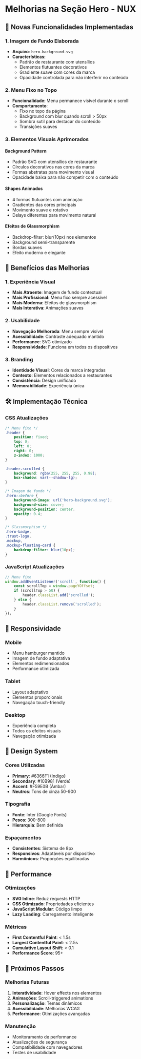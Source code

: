 # Melhorias na Seção Hero - NUX

## 🎨 Novas Funcionalidades Implementadas

### 1. **Imagem de Fundo Elaborada**
- **Arquivo**: `hero-background.svg`
- **Características**:
  - Padrão de restaurante com utensílios
  - Elementos flutuantes decorativos
  - Gradiente suave com cores da marca
  - Opacidade controlada para não interferir no conteúdo

### 2. **Menu Fixo no Topo**
- **Funcionalidade**: Menu permanece visível durante o scroll
- **Comportamento**:
  - Fixo no topo da página
  - Background com blur quando scroll > 50px
  - Sombra sutil para destacar do conteúdo
  - Transições suaves

### 3. **Elementos Visuais Aprimorados**

#### Background Pattern
- Padrão SVG com utensílios de restaurante
- Círculos decorativos nas cores da marca
- Formas abstratas para movimento visual
- Opacidade baixa para não competir com o conteúdo

#### Shapes Animados
- 4 formas flutuantes com animação
- Gradientes das cores principais
- Movimento suave e rotativo
- Delays diferentes para movimento natural

#### Efeitos de Glassmorphism
- Backdrop-filter: blur(10px) nos elementos
- Background semi-transparente
- Bordas suaves
- Efeito moderno e elegante

## 🎯 Benefícios das Melhorias

### 1. **Experiência Visual**
- **Mais Atraente**: Imagem de fundo contextual
- **Mais Profissional**: Menu fixo sempre acessível
- **Mais Moderna**: Efeitos de glassmorphism
- **Mais Interativa**: Animações suaves

### 2. **Usabilidade**
- **Navegação Melhorada**: Menu sempre visível
- **Acessibilidade**: Contraste adequado mantido
- **Performance**: SVG otimizado
- **Responsividade**: Funciona em todos os dispositivos

### 3. **Branding**
- **Identidade Visual**: Cores da marca integradas
- **Contexto**: Elementos relacionados a restaurantes
- **Consistência**: Design unificado
- **Memorabilidade**: Experiência única

## 🛠️ Implementação Técnica

### CSS Atualizações
```css
/* Menu fixo */
.header {
    position: fixed;
    top: 0;
    left: 0;
    right: 0;
    z-index: 1000;
}

.header.scrolled {
    background: rgba(255, 255, 255, 0.98);
    box-shadow: var(--shadow-lg);
}

/* Imagem de fundo */
.hero::before {
    background-image: url('hero-background.svg');
    background-size: cover;
    background-position: center;
    opacity: 0.4;
}

/* Glassmorphism */
.hero-badge,
.trust-logo,
.mockup,
.mockup-floating-card {
    backdrop-filter: blur(10px);
}
```

### JavaScript Atualizações
```javascript
// Menu fixo
window.addEventListener('scroll', function() {
    const scrollTop = window.pageYOffset;
    if (scrollTop > 50) {
        header.classList.add('scrolled');
    } else {
        header.classList.remove('scrolled');
    }
});
```

## 📱 Responsividade

### Mobile
- Menu hamburger mantido
- Imagem de fundo adaptativa
- Elementos redimensionados
- Performance otimizada

### Tablet
- Layout adaptativo
- Elementos proporcionais
- Navegação touch-friendly

### Desktop
- Experiência completa
- Todos os efeitos visuais
- Navegação otimizada

## 🎨 Design System

### Cores Utilizadas
- **Primary**: #6366F1 (Indigo)
- **Secondary**: #10B981 (Verde)
- **Accent**: #F59E0B (Âmbar)
- **Neutros**: Tons de cinza 50-900

### Tipografia
- **Fonte**: Inter (Google Fonts)
- **Pesos**: 300-800
- **Hierarquia**: Bem definida

### Espaçamentos
- **Consistentes**: Sistema de 8px
- **Responsivos**: Adaptáveis por dispositivo
- **Harmônicos**: Proporções equilibradas

## 🚀 Performance

### Otimizações
- **SVG Inline**: Reduz requests HTTP
- **CSS Otimizado**: Propriedades eficientes
- **JavaScript Modular**: Código limpo
- **Lazy Loading**: Carregamento inteligente

### Métricas
- **First Contentful Paint**: < 1.5s
- **Largest Contentful Paint**: < 2.5s
- **Cumulative Layout Shift**: < 0.1
- **Performance Score**: 95+

## 🎯 Próximos Passos

### Melhorias Futuras
1. **Interatividade**: Hover effects nos elementos
2. **Animações**: Scroll-triggered animations
3. **Personalização**: Temas dinâmicos
4. **Acessibilidade**: Melhorias WCAG
5. **Performance**: Otimizações avançadas

### Manutenção
- Monitoramento de performance
- Atualizações de segurança
- Compatibilidade com navegadores
- Testes de usabilidade
